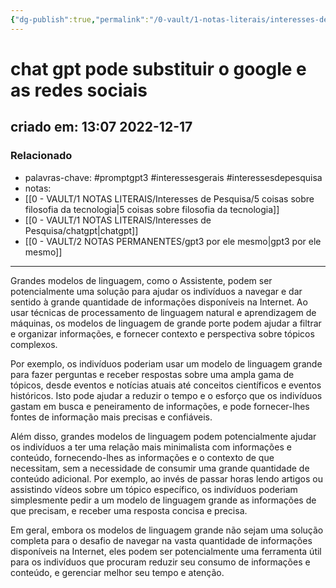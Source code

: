 ```yaml
---
{"dg-publish":true,"permalink":"/0-vault/1-notas-literais/interesses-de-pesquisa/chat-gpt-pode-substituir-o-google-e-as-redes-sociais/","tags":["promptgpt3","interessesgerais","interessesdepesquisa"],"dgHomeLink":true,"dgShowLocalGraph":true,"dgShowFileTree":true,"dgEnableSearch":true}
---
```


# chat gpt pode substituir o google e as redes sociais
## criado em: 13:07 2022-12-17

### Relacionado
- palavras-chave: #promptgpt3 #interessesgerais #interessesdepesquisa 
- notas: 
- [[0 - VAULT/1 NOTAS LITERAIS/Interesses de Pesquisa/5 coisas sobre filosofia da tecnologia\|5 coisas sobre filosofia da tecnologia]]
- [[0 - VAULT/1 NOTAS LITERAIS/Interesses de Pesquisa/chatgpt\|chatgpt]]
- [[0 - VAULT/2 NOTAS PERMANENTES/gpt3 por ele mesmo\|gpt3 por ele mesmo]]
---
Grandes modelos de linguagem, como o Assistente, podem ser potencialmente uma solução para ajudar os indivíduos a navegar e dar sentido à grande quantidade de informações disponíveis na Internet. Ao usar técnicas de processamento de linguagem natural e aprendizagem de máquinas, os modelos de linguagem de grande porte podem ajudar a filtrar e organizar informações, e fornecer contexto e perspectiva sobre tópicos complexos.

Por exemplo, os indivíduos poderiam usar um modelo de linguagem grande para fazer perguntas e receber respostas sobre uma ampla gama de tópicos, desde eventos e notícias atuais até conceitos científicos e eventos históricos. Isto pode ajudar a reduzir o tempo e o esforço que os indivíduos gastam em busca e peneiramento de informações, e pode fornecer-lhes fontes de informação mais precisas e confiáveis.

Além disso, grandes modelos de linguagem podem potencialmente ajudar os indivíduos a ter uma relação mais minimalista com informações e conteúdo, fornecendo-lhes as informações e o contexto de que necessitam, sem a necessidade de consumir uma grande quantidade de conteúdo adicional. Por exemplo, ao invés de passar horas lendo artigos ou assistindo vídeos sobre um tópico específico, os indivíduos poderiam simplesmente pedir a um modelo de linguagem grande as informações de que precisam, e receber uma resposta concisa e precisa.

Em geral, embora os modelos de linguagem grande não sejam uma solução completa para o desafio de navegar na vasta quantidade de informações disponíveis na Internet, eles podem ser potencialmente uma ferramenta útil para os indivíduos que procuram reduzir seu consumo de informações e conteúdo, e gerenciar melhor seu tempo e atenção.